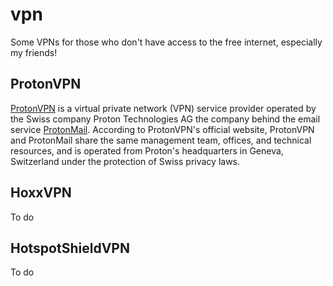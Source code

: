 # vpn
Some VPNs for those who don't have access to the free internet, especially my friends!

## ProtonVPN

[ProtonVPN](https://protonvpn.com/) is a virtual private network (VPN) service provider operated by the Swiss company Proton Technologies AG the company behind the email service [ProtonMail](https://protonmail.com/). According to ProtonVPN's official website, ProtonVPN and ProtonMail share the same management team, offices, and technical resources, and is operated from Proton's headquarters in Geneva, Switzerland under the protection of Swiss privacy laws.

## HoxxVPN

To do

## HotspotShieldVPN

To do


